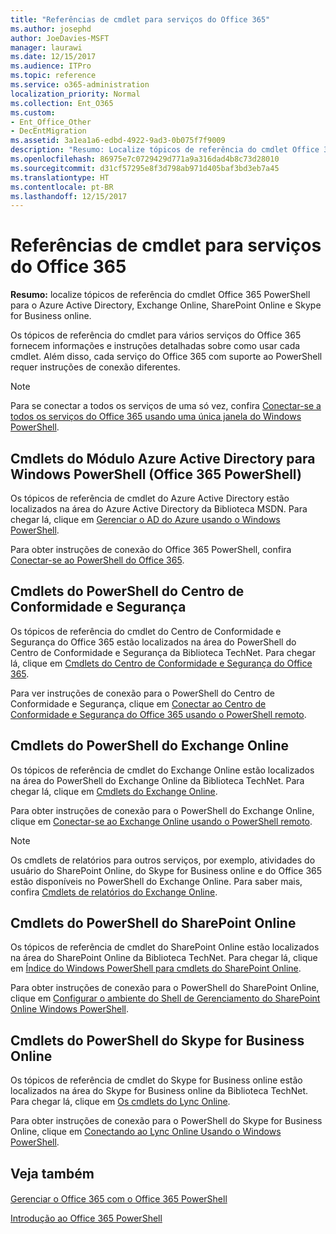 ```yaml
---
title: "Referências de cmdlet para serviços do Office 365"
ms.author: josephd
author: JoeDavies-MSFT
manager: laurawi
ms.date: 12/15/2017
ms.audience: ITPro
ms.topic: reference
ms.service: o365-administration
localization_priority: Normal
ms.collection: Ent_O365
ms.custom:
- Ent_Office_Other
- DecEntMigration
ms.assetid: 3a1ea1a6-edbd-4922-9ad3-0b075f7f9009
description: "Resumo: Localize tópicos de referência do cmdlet Office 365 PowerShell para o Azure Active Directory, Exchange Online, SharePoint Online e Skype for Business online."
ms.openlocfilehash: 86975e7c0729429d771a9a316dad4b8c73d28010
ms.sourcegitcommit: d31cf57295e8f3d798ab971d405baf3bd3eb7a45
ms.translationtype: HT
ms.contentlocale: pt-BR
ms.lasthandoff: 12/15/2017
---
```

# <a name="cmdlet-references-for-office-365-services"></a>Referências de cmdlet para serviços do Office 365

 **Resumo:** localize tópicos de referência do cmdlet Office 365 PowerShell para o Azure Active Directory, Exchange Online, SharePoint Online e Skype for Business online.
  
Os tópicos de referência do cmdlet para vários serviços do Office 365 fornecem informações e instruções detalhadas sobre como usar cada cmdlet. Além disso, cada serviço do Office 365 com suporte ao PowerShell requer instruções de conexão diferentes.
  
> [!NOTE]
> Para se conectar a todos os serviços de uma só vez, confira [Conectar-se a todos os serviços do Office 365 usando uma única janela do Windows PowerShell](connect-to-all-office-365-services-in-a-single-windows-powershell-window.md). 
  
## <a name="azure-active-directory-module-for-windows-powershell-office-365-powershell-cmdlets"></a>Cmdlets do Módulo Azure Active Directory para Windows PowerShell (Office 365 PowerShell)

Os tópicos de referência de cmdlet do Azure Active Directory estão localizados na área do Azure Active Directory da Biblioteca MSDN. Para chegar lá, clique em [Gerenciar o AD do Azure usando o Windows PowerShell](https://go.microsoft.com/fwlink/p/?LinkId=691475).
  
Para obter instruções de conexão do Office 365 PowerShell, confira [Conectar-se ao PowerShell do Office 365](connect-to-office-365-powershell.md).
  
## <a name="security-amp-compliance-center-powershell-cmdlets"></a>Cmdlets do PowerShell do Centro de Conformidade e Segurança

Os tópicos de referência do cmdlet do Centro de Conformidade e Segurança do Office 365 estão localizados na área do PowerShell do Centro de Conformidade e Segurança da Biblioteca TechNet. Para chegar lá, clique em [Cmdlets do Centro de Conformidade e Segurança do Office 365](https://go.microsoft.com/fwlink/p/?LinkId=627085).
  
Para ver instruções de conexão para o PowerShell do Centro de Conformidade e Segurança, clique em [Conectar ao Centro de Conformidade e Segurança do Office 365 usando o PowerShell remoto](https://go.microsoft.com/fwlink/p/?LinkId=627084).
  
## <a name="exchange-online-powershell-cmdlets"></a>Cmdlets do PowerShell do Exchange Online

Os tópicos de referência de cmdlet do Exchange Online estão localizados na área do PowerShell do Exchange Online da Biblioteca TechNet. Para chegar lá, clique em [Cmdlets do Exchange Online](https://go.microsoft.com/fwlink/p/?LinkID=328213).
  
Para obter instruções de conexão para o PowerShell do Exchange Online, clique em [Conectar-se ao Exchange Online usando o PowerShell remoto](https://go.microsoft.com/fwlink/p/?LinkId=396554).
  
> [!NOTE]
> Os cmdlets de relatórios para outros serviços, por exemplo, atividades do usuário do SharePoint Online, do Skype for Business online e do Office 365 estão disponíveis no PowerShell do Exchange Online. Para saber mais, confira [Cmdlets de relatórios do Exchange Online](https://go.microsoft.com/fwlink/p/?LinkId=691595). 
  
## <a name="sharepoint-online-powershell-cmdlets"></a>Cmdlets do PowerShell do SharePoint Online

Os tópicos de referência de cmdlet do SharePoint Online estão localizados na área do SharePoint Online da Biblioteca TechNet. Para chegar lá, clique em [Índice do Windows PowerShell para cmdlets do SharePoint Online](https://go.microsoft.com/fwlink/p/?LinkId=691476).
  
Para obter instruções de conexão para o PowerShell do SharePoint Online, clique em [Configurar o ambiente do Shell de Gerenciamento do SharePoint Online Windows PowerShell](https://go.microsoft.com/fwlink/p/?LinkId=691603).
  
## <a name="skype-for-business-online-powershell-cmdlets"></a>Cmdlets do PowerShell do Skype for Business Online

Os tópicos de referência de cmdlet do Skype for Business online estão localizados na área do Skype for Business online da Biblioteca TechNet. Para chegar lá, clique em [Os cmdlets do Lync Online](https://go.microsoft.com/fwlink/p/?LinkId=691474).
  
Para obter instruções de conexão para o PowerShell do Skype for Business Online, clique em [Conectando ao Lync Online Usando o Windows PowerShell](https://go.microsoft.com/fwlink/p/?LinkId=691607).
  
## <a name="see-also"></a>Veja também

#### 

[Gerenciar o Office 365 com o Office 365 PowerShell](manage-office-365-with-office-365-powershell.md)
  
[Introdução ao Office 365 PowerShell](getting-started-with-office-365-powershell.md)

